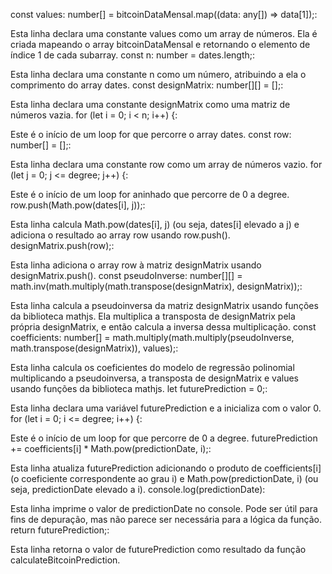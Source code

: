 const values: number[] = bitcoinDataMensal.map((data: any[]) => data[1]);:

Esta linha declara uma constante values como um array de números. Ela é criada mapeando o array bitcoinDataMensal e retornando o elemento de índice 1 de cada subarray.
const n: number = dates.length;:

Esta linha declara uma constante n como um número, atribuindo a ela o comprimento do array dates.
const designMatrix: number[][] = [];:

Esta linha declara uma constante designMatrix como uma matriz de números vazia.
for (let i = 0; i < n; i++) {:

Este é o início de um loop for que percorre o array dates.
const row: number[] = [];:

Esta linha declara uma constante row como um array de números vazio.
for (let j = 0; j <= degree; j++) {:

Este é o início de um loop for aninhado que percorre de 0 a degree.
row.push(Math.pow(dates[i], j));:

Esta linha calcula Math.pow(dates[i], j) (ou seja, dates[i] elevado a j) e adiciona o resultado ao array row usando row.push().
designMatrix.push(row);:

Esta linha adiciona o array row à matriz designMatrix usando designMatrix.push().
const pseudoInverse: number[][] = math.inv(math.multiply(math.transpose(designMatrix), designMatrix));:

Esta linha calcula a pseudoinversa da matriz designMatrix usando funções da biblioteca mathjs. Ela multiplica a transposta de designMatrix pela própria designMatrix, e então calcula a inversa dessa multiplicação.
const coefficients: number[] = math.multiply(math.multiply(pseudoInverse, math.transpose(designMatrix)), values);:

Esta linha calcula os coeficientes do modelo de regressão polinomial multiplicando a pseudoinversa, a transposta de designMatrix e values usando funções da biblioteca mathjs.
let futurePrediction = 0;:

Esta linha declara uma variável futurePrediction e a inicializa com o valor 0.
for (let i = 0; i <= degree; i++) {:

Este é o início de um loop for que percorre de 0 a degree.
futurePrediction += coefficients[i] * Math.pow(predictionDate, i);:

Esta linha atualiza futurePrediction adicionando o produto de coefficients[i] (o coeficiente correspondente ao grau i) e Math.pow(predictionDate, i) (ou seja, predictionDate elevado a i).
console.log(predictionDate):

Esta linha imprime o valor de predictionDate no console. Pode ser útil para fins de depuração, mas não parece ser necessária para a lógica da função.
return futurePrediction;:

Esta linha retorna o valor de futurePrediction como resultado da função calculateBitcoinPrediction.